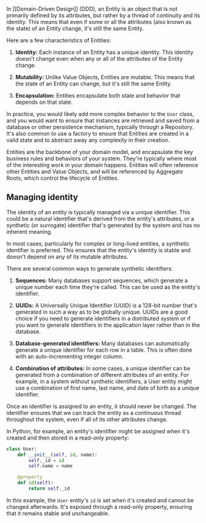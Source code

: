 In [[Domain-Driven Design]] (DDD), an Entity is an object that is not primarily defined by its attributes, but rather by a thread of continuity and its identity. This means that even if some or all the attributes (also known as the state) of an Entity change, it's still the same Entity.

Here are a few characteristics of Entities:

1. **Identity:** Each instance of an Entity has a unique identity. This identity doesn’t change even when any or all of the attributes of the Entity change.

1. **Mutability:** Unlike Value Objects, Entities are mutable. This means that the state of an Entity can change, but it's still the same Entity.

1. **Encapsulation:** Entities encapsulate both state and behavior that depends on that state.

In practice, you would likely add more complex behavior to the `User` class, and you would want to ensure that instances are retrieved and saved from a database or other persistence mechanism, typically through a Repository. It's also common to use a factory to ensure that Entities are created in a valid state and to abstract away any complexity in their creation.

Entities are the backbone of your domain model, and encapsulate the key business rules and behaviors of your system. They're typically where most of the interesting work in your domain happens. Entities will often reference other Entities and Value Objects, and will be referenced by Aggregate Roots, which control the lifecycle of Entities.

## Managing identity

The identity of an entity is typically managed via a unique identifier. This could be a natural identifier that's derived from the entity's attributes, or a synthetic (or surrogate) identifier that's generated by the system and has no inherent meaning.

In most cases, particularly for complex or long-lived entities, a synthetic identifier is preferred. This ensures that the entity's identity is stable and doesn't depend on any of its mutable attributes.

There are several common ways to generate synthetic identifiers:

1. **Sequences:** Many databases support sequences, which generate a unique number each time they're called. This can be used as the entity's identifier.

1. **UUIDs:** A Universally Unique Identifier (UUID) is a 128-bit number that's generated in such a way as to be globally unique. UUIDs are a good choice if you need to generate identifiers in a distributed system or if you want to generate identifiers in the application layer rather than in the database.

1. **Database-generated identifiers:** Many databases can automatically generate a unique identifier for each row in a table. This is often done with an auto-incrementing integer column.

1. **Combination of attributes:** In some cases, a unique identifier can be generated from a combination of different attributes of an entity. For example, in a system without synthetic identifiers, a User entity might use a combination of first name, last name, and date of birth as a unique identifier.

Once an identifier is assigned to an entity, it should never be changed. The identifier ensures that we can track the entity as a continuous thread throughout the system, even if all of its other attributes change.

In Python, for example, an entity's identifier might be assigned when it's created and then stored in a read-only property:

```python
class User:
    def __init__(self, id, name):
        self._id = id
        self.name = name

    @property
    def id(self):
        return self._id
```

In this example, the `User` entity's `id` is set when it's created and cannot be changed afterwards. It's exposed through a read-only property, ensuring that it remains stable and unchangeable.
